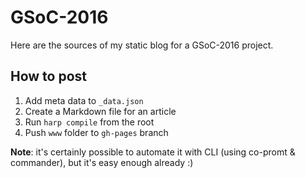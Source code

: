 # GSoC-2016
Here are the sources of my static blog for a GSoC-2016 project.

## How to post
1. Add meta data to `_data.json`
2. Create a Markdown file for an article
3. Run `harp compile` from the root
4. Push `www` folder to `gh-pages` branch

**Note**: it's certainly possible to automate it with CLI (using co-promt & commander), but it's easy enough already :)
